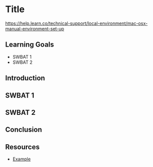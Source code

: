# Title

https://help.learn.co/technical-support/local-environment/mac-osx-manual-environment-set-up

## Learning Goals

- SWBAT 1
- SWBAT 2

## Introduction

## SWBAT 1

## SWBAT 2

## Conclusion

## Resources

- [Example][example]

[example]: example.com
